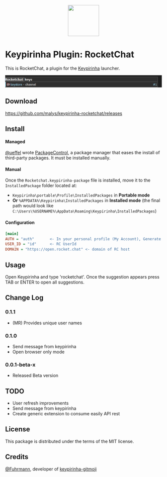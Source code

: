 <p align="center">
  <img src="https://github.com/RocketChat/Rocket.Chat.Artwork/raw/master/Logos/icon-1024.png" width="100" height="100" />
</p>

# Keypirinha Plugin: RocketChat

This is RocketChat, a plugin for the
[Keypirinha](http://keypirinha.com) launcher.

![Demo](usage.gif)

## Download

https://github.com/malys/keypirinha-rocketchat/releases


## Install

#### Managed

[@ueffel](https://github.com/ueffel) wrote [PackageControl](https://github.com/ueffel/Keypirinha-PackageControl), a package manager that eases the install of third-party packages.
It must be installed manually.

#### Manual

Once the `Rocketchat.keypirinha-package` file is installed,
move it to the `InstalledPackage` folder located at:

* `Keypirinha\portable\Profile\InstalledPackages` in **Portable mode**
* **Or** `%APPDATA%\Keypirinha\InstalledPackages` in **Installed mode** (the
  final path would look like
  `C:\Users\%USERNAME%\AppData\Roaming\Keypirinha\InstalledPackages`)

#### Configuration

```ini
[main]
AUTH = "auth"       <- In your personal profile (My Account), Generate a Personal Access Tokens for this use and add it "AUTH" field.
USER_ID = "id"      <- RC UserId
DOMAIN = "https://open.rocket.chat" <- domain of RC host
```

## Usage

Open Keypirinha and type 'rocketchat'. Once the suggestion appears press TAB or ENTER to open all suggestions.

## Change Log

### 0.1.1
* (MR) Provides unique user names

### 0.1.0
* Send message from keypirinha
* Open browser only mode

### 0.0.1-beta-x
* Released Beta version

## TODO

* User refresh improvements
* Send message from keypirinha
* Create generic extension to consume easily API rest


## License

This package is distributed under the terms of the MIT license.

## Credits
[@Fuhrmann](https://github.com/Fuhrmann), developer of [keypirinha-gitmoji](https://github.com/Fuhrmann/keypirinha-gitmoji/blob/master/README.md)

